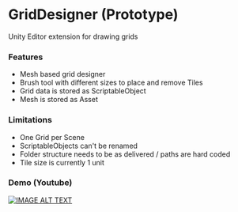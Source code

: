 # GridDesigner (Prototype)
Unity Editor extension for drawing grids

### Features
* Mesh based grid designer
* Brush tool with different sizes to place and remove Tiles
* Grid data is stored as ScriptableObject
* Mesh is stored as Asset

### Limitations
* One Grid per Scene
* ScriptableObjects can't be renamed
* Folder structure needs to be as delivered / paths are hard coded
* Tile size is currently 1 unit

### Demo (Youtube)
[![IMAGE ALT TEXT](http://img.youtube.com/vi/5J_l-Fua3Rs/0.jpg)](http://www.youtube.com/watch?v=5J_l-Fua3Rs "GridDesigner")
